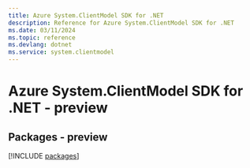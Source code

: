 ```yaml
---
title: Azure System.ClientModel SDK for .NET
description: Reference for Azure System.ClientModel SDK for .NET
ms.date: 03/11/2024
ms.topic: reference
ms.devlang: dotnet
ms.service: system.clientmodel
---
```

# Azure System.ClientModel SDK for .NET - preview
## Packages - preview
[!INCLUDE [packages](system.clientmodel-index.md)]